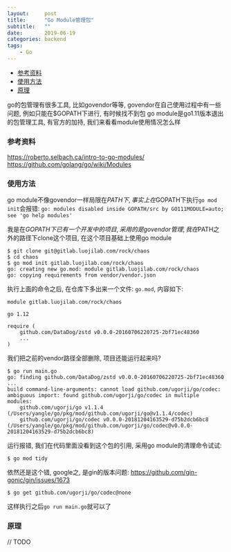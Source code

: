 ```yaml
---
layout:     post
title:      "Go Module管理包"
subtitle:   ""
date:       2019-06-19
categories: backend
tags:
    - Go
---
```


- [参考资料](#参考资料)
- [使用方法](#使用方法)
- [原理](#原理)

go的包管理有很多工具, 比如govendor等等, govendor在自己使用过程中有一些问题, 例如只能在$GOPATH下进行, 有时候找不到包
go module是go1.11版本退出的包管理工具, 有官方的加持, 我们来看看module使用情况怎么样

### 参考资料

<https://roberto.selbach.ca/intro-to-go-modules/>
<https://github.com/golang/go/wiki/Modules>

### 使用方法

go module不像govendor一样局限在$PATH下, 事实上在$GOPATH下执行`go mod init`会报错: `go: modules disabled inside GOPATH/src by GO111MODULE=auto; see 'go help modules'`

我是在$GOPATH下已有一个开发中的项目, 采用的是govendor管理, 我在$PATH之外的路径下clone这个项目, 在这个项目基础上使用go module

```shell
$ git clone git@gitlab.luojilab.com/rock/chaos
$ cd chaos
$ go mod init gitlab.luojilab.com/rock/chaos
go: creating new go.mod: module gitlab.luojilab.com/rock/chaos
go: copying requirements from vendor/vendor.json
```
执行上面的命令之后, 在仓库下多出来一个文件: `go.mod`, 内容如下:
```
module gitlab.luojilab.com/rock/chaos

go 1.12

require (
	github.com/DataDog/zstd v0.0.0-20160706220725-2bf71ec48360
    ...
)
```
我们把之前的vendor路径全部删除, 项目还能运行起来吗?
```shell
$ go run main.go
go: finding github.com/DataDog/zstd v0.0.0-20160706220725-2bf71ec48360
...
build command-line-arguments: cannot load github.com/ugorji/go/codec: ambiguous import: found github.com/ugorji/go/codec in multiple modules:
	github.com/ugorji/go v1.1.4 (/Users/yangle/go/pkg/mod/github.com/ugorji/go@v1.1.4/codec)
	github.com/ugorji/go/codec v0.0.0-20181204163529-d75b2dcb6bc8 (/Users/yangle/go/pkg/mod/github.com/ugorji/go/codec@v0.0.0-20181204163529-d75b2dcb6bc8)
```
运行报错, 我们在代码里面没看到这个包的引用, 采用go module的清理命令试试:
```shell
$ go mod tidy
```
依然还是这个错, google之, 是gin的版本问题: <https://github.com/gin-gonic/gin/issues/1673>
```shell
$ go get github.com/ugorji/go/codec@none
```
这样执行之后`go run main.go`就可以了

### 原理

// TODO
